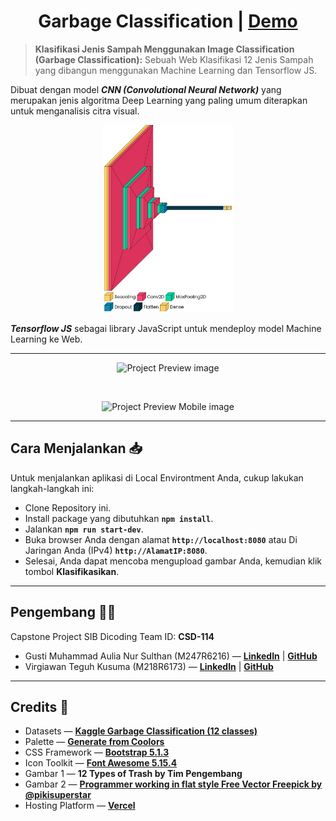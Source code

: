 <h1 align=center>Garbage Classification | <a href="https://csd-114.vercel.app/">Demo</a></h1>

> **Klasifikasi Jenis Sampah Menggunakan Image Classification (Garbage Classification):** Sebuah Web Klasifikasi 12 Jenis Sampah yang dibangun menggunakan Machine Learning dan Tensorflow JS.  

Dibuat dengan model ***CNN (Convolutional Neural Network)*** yang merupakan jenis algoritma Deep Learning yang paling umum diterapkan untuk menganalisis citra visual.

<p align="center">
  <img src="layers.png" height="300px" alt="Layer Preview Image" title="Layer Preview"/>
</p>

***Tensorflow JS*** sebagai library JavaScript untuk mendeploy model Machine Learning ke Web.

---

<p align="center">
  <img src="preview.gif" alt="Project Preview image" title="Project Preview"/>
</p>
<br>
<p align="center">
  <img src="preview-mobile.gif" alt="Project Preview Mobile image" title="Project Preview mobile"/>
</p>

---

## Cara Menjalankan 📥
Untuk menjalankan aplikasi di Local Environtment Anda, cukup lakukan langkah-langkah ini:
- Clone Repository ini.
- Install package yang dibutuhkan **`npm install`**.
- Jalankan **`npm run start-dev`**.
- Buka browser Anda dengan alamat **`http://localhost:8080`** atau Di Jaringan Anda (IPv4) **`http://AlamatIP:8080`**.
- Selesai, Anda dapat mencoba mengupload gambar Anda, kemudian klik tombol **Klasifikasikan**.
---

## Pengembang 👨‍💻
Capstone Project SIB Dicoding Team ID: **CSD-114**
- Gusti Muhammad Aulia Nur Sulthan (M247R6216) &mdash; [**LinkedIn**](https://www.linkedin.com/in/tann20) | [**GitHub**](https://github.com/tnnz20)
- Virgiawan Teguh Kusuma (M218R6173) &mdash; [**LinkedIn**](https://www.linkedin.com/in/virgiawankusuma) | [**GitHub**](https://github.com/virgiawankusuma/)

---
## Credits 🌟
- Datasets &mdash; **[Kaggle Garbage Classification (12 classes)](https://www.kaggle.com/mostafaabla/garbage-classification)**
- Palette &mdash; **[Generate from Coolors](https://coolors.co/264653-2a9d8f-e76f51-ddd8b8-ffffff)**
- CSS Framework &mdash; **[Bootstrap 5.1.3](https://getbootstrap.com/)**
- Icon Toolkit &mdash; **[Font Awesome 5.15.4](https://fontawesome.com)**
- Gambar 1 &mdash; **12 Types of Trash by Tim Pengembang**
- Gambar 2 &mdash; **[Programmer working in flat style Free Vector Freepick by @pikisuperstar](https://www.freepik.com/free-vector/programmer-working-flat-style_4911013.htm#page=1&query=developer&position=0&from_view=search)**
- Hosting Platform &mdash; **[Vercel](https://vercel.com/)**
